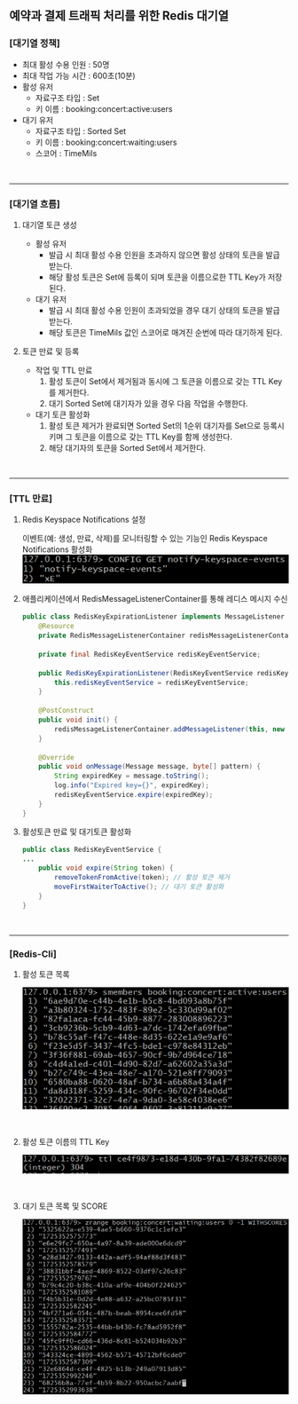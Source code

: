 ## 예약과 결제 트래픽 처리를 위한 Redis 대기열

### [대기열 정책]
- 최대 활성 수용 인원 : 50명
- 최대 작업 가능 시간 : 600초(10분)
- 활성 유저
  - 자료구조 타입 : Set 
  - 키 이름 : booking:concert:active:users
- 대기 유저
  - 자료구조 타입 : Sorted Set
  - 키 이름 : booking:concert:waiting:users
  - 스코어 : TimeMils

<br/>

***

### [대기열 흐름]
1. 대기열 토큰 생성
   - 활성 유저
     - 발급 시 최대 활성 수용 인원을 초과하지 않으면 활성 상태의 토큰을 발급 받는다.
     - 해당 활성 토큰은 Set에 등록이 되며 토큰을 이름으로한 TTL Key가 저장된다. 
   - 대기 유저
     - 발급 시 최대 활성 수용 인원이 초과되었을 경우 대기 상태의 토큰을 발급 받는다.
     - 해당 토큰은 TimeMils 값인 스코어로 매겨진 순번에 따라 대기하게 된다.

2. 토큰 만료 및 등록
   - 작업 및 TTL 만료
     1. 활성 토큰이 Set에서 제거됨과 동시에 그 토큰을 이름으로 갖는 TTL Key를 제거한다.
     2. 대기 Sorted Set에 대기자가 있을 경우 다음 작업을 수행한다.
   - 대기 토큰 활성화
     1. 활성 토큰 제거가 완료되면 Sorted Set의 1순위 대기자를 Set으로 등록시키며 그 토큰을 이름으로 갖는 TTL Key를 함께 생성한다.
     2. 해당 대기자의 토큰을 Sorted Set에서 제거한다.

<br/>

***

### [TTL 만료]
1. Redis Keyspace Notifications 설정 

    이벤트(예: 생성, 만료, 삭제)를 모니터링할 수 있는 기능인 Redis Keyspace Notifications 활성화
![img_1.png](img_1.png)
    
    
    
2. 애플리케이션에서 RedisMessageListenerContainer를 통해 레디스 메시지 수신
    ```java
    public class RedisKeyExpirationListener implements MessageListener {
        @Resource
        private RedisMessageListenerContainer redisMessageListenerContainer;
    
        private final RedisKeyEventService redisKeyEventService;
    
        public RedisKeyExpirationListener(RedisKeyEventService redisKeyEventService) {
            this.redisKeyEventService = redisKeyEventService;
        }
    
        @PostConstruct
        public void init() {
            redisMessageListenerContainer.addMessageListener(this, new ChannelTopic("__keyevent@0__:expired"));
        }
    
        @Override
        public void onMessage(Message message, byte[] pattern) {
            String expiredKey = message.toString();
            log.info("Expired key={}", expiredKey);
            redisKeyEventService.expire(expiredKey);
        }
    }
    ```
3. 활성토큰 만료 및 대기토큰 활성화
    ```java
   public class RedisKeyEventService {
    ...
        public void expire(String token) {
            removeTokenFromActive(token); // 활성 토큰 제거
            moveFirstWaiterToActive(); // 대기 토큰 활성화
        }
   }
    ```

<br/>

***

### [Redis-Cli]
1. 활성 토큰 목록
   
    ![img_3.png](img_3.png)
   
<br/>

2. 활성 토큰 이름의 TTL Key 

    ![img_4.png](img_4.png)

<br/>

3. 대기 토큰 목록 및 SCORE

    ![img_5.png](img_5.png)
    
    